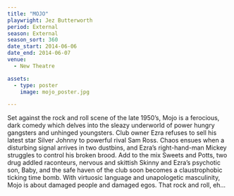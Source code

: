 ```yaml
---
title: "MOJO"
playwright: Jez Butterworth
period: External
season: External
season_sort: 360
date_start: 2014-06-06
date_end: 2014-06-07
venue:
  - New Theatre

assets:
  - type: poster
    image: mojo_poster.jpg

---
```


Set against the rock and roll scene of the late 1950’s, Mojo is a ferocious, dark comedy which delves into the sleazy underworld of power hungry gangsters and unhinged youngsters. Club owner Ezra refuses to sell his latest star Silver Johnny to powerful rival Sam Ross. Chaos ensues when a disturbing signal arrives in two dustbins, and Ezra’s right-hand-man Mickey struggles to control his broken brood. Add to the mix Sweets and Potts, two drug addled raconteurs, nervous and skittish Skinny and Ezra’s psychotic son, Baby, and the safe haven of the club soon becomes a claustrophobic ticking time bomb. With virtuosic language and unapologetic masculinity, Mojo is about damaged people and damaged egos. That rock and roll, eh…
